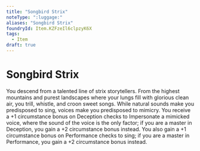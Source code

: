 ```yaml
---
title: "Songbird Strix"
noteType: ":luggage:"
aliases: "Songbird Strix"
foundryId: Item.KZFzeIl6clpzyK6X
tags:
  - Item
draft: true
---
```


# Songbird Strix

You descend from a talented line of strix storytellers. From the highest mountains and purest landscapes where your lungs fill with glorious clean air, you trill, whistle, and croon sweet songs. While natural sounds make you predisposed to sing, voices make you predisposed to mimicry. You receive a +1 circumstance bonus on Deception checks to Impersonate a mimicked voice, where the sound of the voice is the only factor; if you are a master in Deception, you gain a +2 circumstance bonus instead. You also gain a +1 circumstance bonus on Performance checks to sing; if you are a master in Performance, you gain a +2 circumstance bonus instead.
